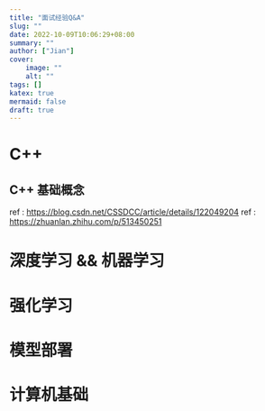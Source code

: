 ```yaml
---
title: "面试经验Q&A"
slug: ""
date: 2022-10-09T10:06:29+08:00
summary: ""
author: ["Jian"]
cover:
    image: ""
    alt: ""
tags: []
katex: true
mermaid: false
draft: true
---
```


# C++

## C++ 基础概念
ref : https://blog.csdn.net/CSSDCC/article/details/122049204
ref : https://zhuanlan.zhihu.com/p/513450251






















































































# 深度学习 && 机器学习

# 强化学习

# 模型部署

# 计算机基础

